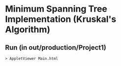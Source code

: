 # Minimum Spanning Tree Implementation (Kruskal's Algorithm)
## Run (in out/production/Project1)
`> AppletViewer Main.html`